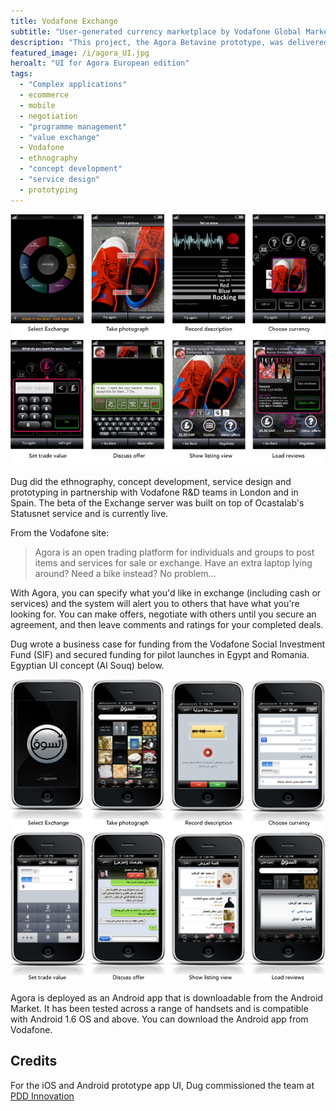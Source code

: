 ```yaml
---
title: Vodafone Exchange
subtitle: "User-generated currency marketplace by Vodafone Global Marketing and Device Technology R&D"
description: "This project, the Agora Betavine prototype, was delivered as part of a new product development lab called 'Microfutures' which centred on how the mobile operator could support the growing trend for citizens managing they own value creation and exchange in the new economy"  
featured_image: /i/agora_UI.jpg
heroalt: "UI for Agora European edition"
tags:
  - "Complex applications"
  - ecommerce
  - mobile
  - negotiation
  - "programme management"
  - "value exchange"
  - Vodafone
  - ethnography
  - "concept development"
  - "service design"
  - prototyping
---
```


![UI for Agora European edition](/i/agora_UI.jpg)

Dug did the ethnography, concept development, service design and prototyping in partnership with Vodafone R&D teams in London and in Spain. The beta of the Exchange server was built on top of Ocastalab's Statusnet service and is currently live.

From the Vodafone site: 

> Agora is an open trading platform for individuals and groups to post items and services for sale or exchange. Have an extra laptop lying around? Need a bike instead? No problem... 

With Agora, you can specify what you'd like in exchange (including cash or services) and the system will alert you to others that have what you're looking for. You can make offers, negotiate with others until you secure an agreement, and then leave comments and ratings for your completed deals.

Dug wrote a business case for funding from the Vodafone Social Investment Fund (SIF) and secured funding for pilot launches in Egypt and Romania. Egyptian UI concept (Al Souq) below.

![al Souq arabic edition](/i/agora_UI_arabic.jpg)

Agora is deployed as an Android app that is downloadable from the Android Market. It has been tested across a range of handsets and is compatible with Android 1.6 OS and above.
You can download the Android app from Vodafone. 

## Credits

For the iOS and Android prototype app UI, Dug commissioned the team at [PDD Innovation](https://www.pddinnovation.com/)